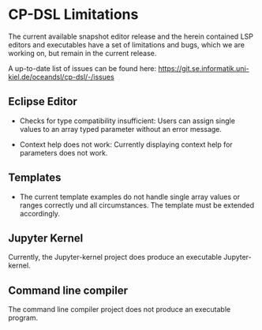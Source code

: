 # CP-DSL Limitations

The current available snapshot editor release and the herein contained LSP
editors and executables have a set of limitations and bugs, which we are working
on, but remain in the current release.

A up-to-date list of issues can be found here:
https://git.se.informatik.uni-kiel.de/oceandsl/cp-dsl/-/issues

## Eclipse Editor

- Checks for type compatibility insufficient: Users can assign single values
  to an array typed parameter without an error message.

- Context help does not work: Currently displaying context help for parameters
  does not work.

## Templates

- The current template examples do not handle single array values or ranges
  correctly und all circumstances. The template must be extended accordingly.

## Jupyter Kernel

Currently, the Jupyter-kernel project does produce an executable Jupyter-kernel.

## Command line compiler

The command line compiler project does not produce an executable program.




